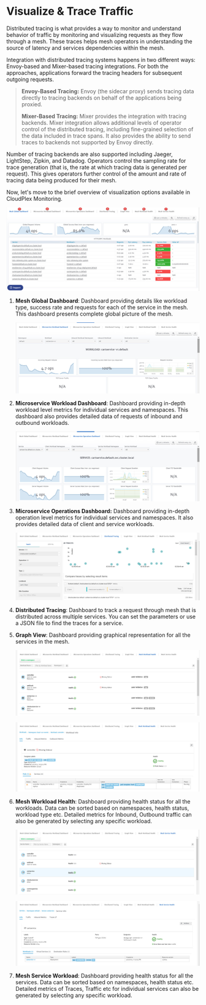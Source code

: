 # Visualize & Trace Traffic

Distributed tracing is what provides a way to monitor and understand behavior of traffic by monitoring and visualizing requests as they flow through a mesh. These traces helps mesh operators in understanding the source of latency and services dependencies within the mesh. 

Integration with distributed tracing systems happens in two different ways: Envoy-based and Mixer-based tracing integrations. For both the approaches, applications forward the tracing headers for subsequent outgoing requests.

> **Envoy-Based Tracing:**  Envoy (the sidecar proxy) sends tracing data directly to tracing backends on behalf of the applications being proxied.
>
> **Mixer-Based Tracing:** Mixer provides the integration with tracing backends. Mixer integration allows additional levels of operator control of the distributed tracing, including fine-grained selection of the data included in trace spans. It also provides the ability to send traces to backends not supported by Envoy directly.

Number of tracing backends are also supported including Jaeger, LightStep, Zipkin, and Datadog. Operators control the sampling rate for trace generation (that is, the rate at which tracing data is generated per request). This gives operators further control of the amount and rate of tracing data being produced for their mesh.

Now, let's move to the brief overview of visualization options available in CloudPlex Monitoring.

![1](imgs\1.jpg)

1. **Mesh Global Dashboard**: Dashboard providing details like workload type, success rate and requests for each of the service in the mesh. This dashboard presents complete global picture of the mesh. 

   ![2](imgs\2.jpg)

2. **Microservice Workload Dashboard**: Dashboard providing in-depth workload level metrics for individual services and namespaces. This dashboard also provides detailed data of requests of inbound and outbound workloads. 

   ![3](imgs\3.jpg)

3. **Microservice Operations Dashboard:** Dashboard providing in-depth operation level metrics for individual services and namespaces. It also provides detailed data of client and service workloads. 

   ![4](imgs\4.jpg)

4. **Distributed Tracing**: Dashboard to track a request through mesh that is distributed across multiple services. You can set the parameters or use a JSON file to find the traces for a service.

5. **Graph View**: Dashboard providing graphical representation for all the services in the mesh. 

   ![6](imgs\6.jpg)

   ![7](imgs\7.jpg)

6. **Mesh Workload Health**: Dashboard providing health status for all the workloads. Data can be sorted based on namespaces, health status, workload type etc. Detailed metrics for Inbound, Outbound traffic can also be generated by selecting any specific workload. 

   ![8](imgs\8.jpg)

   ![9](imgs\9.jpg)

7. **Mesh Service Workload**: Dashboard providing health status for all the services. Data can be sorted based on namespaces, health status etc. Detailed metrics of Traces, Traffic etc for individual services can also be generated by selecting any specific workload. 